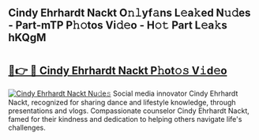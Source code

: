 ## Cindy Ehrhardt Nackt O𝚗𝚕yf𝚊ns L𝚎a𝚔ed N𝚞𝚍es - Part-mTP P𝚑𝚘tos Vi𝚍𝚎o - H𝚘𝚝 Part L𝚎a𝚔s hKQgM

# <h2><a href="http://kf2d24.oniu.top/?m=Cindy+Ehrhardt+Nackt">🔗👉 🔴 Cindy Ehrhardt Nackt P𝚑ot𝚘𝚜 V𝚒d𝚎o</a></h2>

[![Cindy Ehrhardt Nackt Nu𝚍e𝚜](https://i.imgur.com/0qMVB7G.gif)](http://kf2d24.oniu.top/?m=Cindy+Ehrhardt+Nackt)
Social media innovator Cindy Ehrhardt Nackt, recognized for sharing dance and lifestyle knowledge, through presentations and vlogs. Compassionate counselor Cindy Ehrhardt Nackt, famed for their kindness and dedication to helping others navigate life's challenges.  
